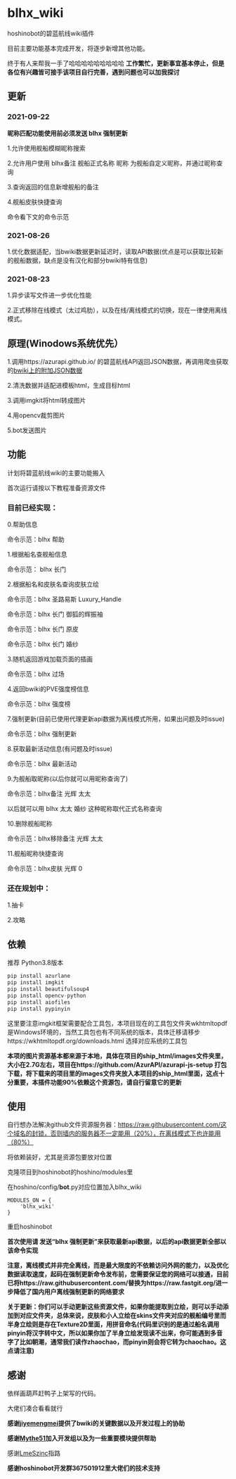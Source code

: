 # blhx_wiki

hoshinobot的碧蓝航线wiki插件

目前主要功能基本完成开发，将逐步新增其他功能。

终于有人来帮我一手了哈哈哈哈哈哈哈哈哈
**工作繁忙，更新事宜基本停止，但是各位有兴趣皆可接手该项目自行完善，遇到问题也可以加我探讨**

## 更新
### 2021-09-22
**昵称匹配功能使用前必须发送 blhx 强制更新**

1.允许使用舰船模糊昵称搜索

2.允许用户使用 blhx备注 舰船正式名称 昵称 为舰船自定义昵称，并通过昵称查询

3.查询返回的信息新增舰船的备注

4.舰船皮肤快捷查询

命令看下文的命令示范

### 2021-08-26
1.优化数据适配，当bwiki数据更新延迟时，读取API数据(优点是可以获取比较新的舰船数据，缺点是没有汉化和部分bwiki特有信息)

### 2021-08-23
1.异步读写文件进一步优化性能

2.正式移除在线模式（太过鸡肋），以及在线/离线模式的切换，现在一律使用离线模式。

## 原理(Winodows系统优先）

1.调用https://azurapi.github.io/ 的碧蓝航线API返回JSON数据，再调用爬虫获取的[bwiki上的附加JSON数据](https://github.com/jiyemengmei/blhxwiki)

2.清洗数据并适配进模板html，生成目标html

3.调用imgkit将html转成图片

4.用opencv裁剪图片

5.bot发送图片

## 功能

计划将碧蓝航线wiki的主要功能搬入

首次运行请按以下教程准备资源文件

### 目前已经实现：

0.帮助信息

命令示范：blhx 帮助

1.根据船名查舰船信息

命令示范： blhx 长门

2.根据船名和皮肤名查询皮肤立绘

命令示范：blhx 圣路易斯 Luxury_Handle

命令示范：blhx 长门 御狐的辉振袖

命令示范：blhx 长门 原皮

命令示范：blhx 长门 婚纱

3.随机返回游戏加载页面的插画

命令示范：blhx 过场

4.返回bwiki的PVE强度榜信息

命令示范：blhx 强度榜

7.强制更新(目前已使用代理更新api数据为离线模式所用，如果出问题及时issue)

命令示范：blhx 强制更新

8.获取最新活动信息(有问题及时issue)

命令示范：blhx 最新活动

9.为舰船取昵称(以后你就可以用昵称查询了)

命令示范：blhx备注 光辉 太太

以后就可以用 blhx 太太 婚纱 这种昵称取代正式名称查询

10.删除舰船昵称

命令示范：blhx移除备注 光辉 太太

11.舰船昵称快捷查询

命令示范：blhx皮肤 光辉 0

### 还在规划中：

1.抽卡

2.攻略

## 依赖

推荐 Python3.8版本

```python
pip install azurlane
pip install imgkit
pip install beautifulsoup4
pip install opencv-python
pip install aiofiles
pip install pypinyin
```

这里要注意imgkit框架需要配合工具包，本项目现在的工具包文件夹wkhtmltopdf是Windows环境的，当然工具包也有不同系统的版本，具体迁移请移步https://wkhtmltopdf.org/downloads.html 选择对应系统的工具包

**本项的图片资源基本都来源于本地，具体在项目的ship_html/images文件夹里，大小在2.7G左右，项目在https://github.com/AzurAPI/azurapi-js-setup 打包下载，将下载来的项目里的images文件夹放入本项目的ship_html里面，这点十分重要，本插件功能90%依赖这个资源包，请自行留意它的更新** 

## 使用

自行想办法解决github文件资源服务器：https://raw.githubusercontent.com/这个域名的封锁，否则墙内的服务器不一定能用（20%），在离线模式下也许能用（80%）

将依赖装好，尤其是资源包要放对位置

克隆项目到hoshinobot的hoshino/modules里

在hoshino/config/**bot**.py对应位置加入blhx_wiki

```
MODULES_ON = {
	'blhx_wiki'
}
```

重启hoshinobot

**首次使用请 发送“blhx 强制更新”来获取最新api数据，以后的api数据更新全部以该命令实现**

**注意，离线模式并非完全离线，而是最大限度的不依赖访问外网的能力，以及优化数据读取速度，起码在强制更新命令发布前，您需要保证您的网络可以接通，目前已将https://raw.githubusercontent.com/替换为https://raw.fastgit.org/进一步降低了国内用户离线强制更新的网络要求**

**关于更新：你们可以手动更新这些资源文件，如果你能提取到立绘，则可以手动添加到对应文件夹，总体来说，皮肤和小人立绘在skins文件夹对应的舰船编号里而半身立绘则是存在Texture2D里面，用拼音命名(代码里识别的是通过船名调用pinyin将汉字转中文，所以如果你加了半身立绘发现读不出来，你可能遇到多音字了比如朝潮，通常我们读作zhaochao，而pinyin则会将它转为chaochao。这点请注意)**

## 感谢

依样画葫芦赶鸭子上架写的代码。

大佬们凑合看看就行

**感谢[jiyemengmei](https://github.com/jiyemengmei)提供了bwiki的关键数据以及开发过程上的协助**

**感谢[Mythe51](https://github.com/Mythe51)加入开发组以及为一些重要模块提供帮助**

感谢[LmeSzinc](https://github.com/LmeSzinc)指路

**感谢hoshinobot开发群367501912里大佬们的技术支持**
